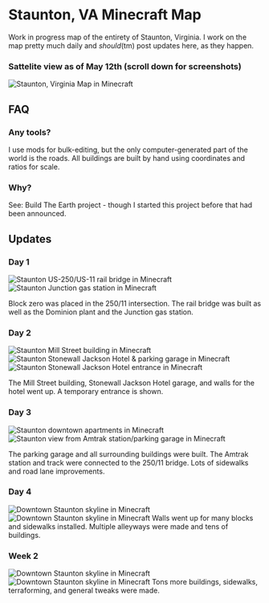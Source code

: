 # Staunton, VA Minecraft Map
Work in progress map of the entirety of Staunton, Virginia. I work on the map pretty much daily and *should*(tm) post updates here, as they happen.

### Sattelite view as of May 12th (scroll down for screenshots)
![Staunton, Virginia Map in Minecraft](https://i.imgur.com/td1QrGl.png)

## FAQ
### Any tools?
I use mods for bulk-editing, but the only computer-generated part of the world is the roads. All buildings are built by hand using coordinates and ratios for scale.

### Why?
See: Build The Earth project - though I started this project before that had been announced.

## Updates
### Day 1
![Staunton US-250/US-11 rail bridge in Minecraft](https://i.imgur.com/HtqeyiR.png)
![Staunton Junction gas station in Minecraft](https://i.imgur.com/fY36CAF.png)

Block zero was placed in the 250/11 intersection. The rail bridge was built as well as the Dominion plant and the Junction gas station.


### Day 2
![Staunton Mill Street building in Minecraft](https://i.imgur.com/XWENzTY.png)
![Staunton Stonewall Jackson Hotel & parking garage in Minecraft](https://i.imgur.com/xWJLmZJ.png)
![Staunton Stonewall Jackson Hotel entrance in Minecraft](https://i.imgur.com/T3KVKZg.png)

The Mill Street building, Stonewall Jackson Hotel garage, and walls for the hotel went up. A temporary entrance is shown.


### Day 3
![Staunton downtown apartments in Minecraft](https://i.imgur.com/fVVpwPp.png)
![Staunton view from Amtrak station/parking garage in Minecraft](https://i.imgur.com/H4nSxRA.png)

The parking garage and all surrounding buildings were built. The Amtrak station and track were connected to the 250/11 bridge. Lots of sidewalks and road lane improvements.


### Day 4
![Downtown Staunton skyline in Minecraft](https://i.imgur.com/YMVcpFq.png)
![Downtown Staunton skyline in Minecraft](https://i.imgur.com/JEj5NEY.png)
Walls went up for many blocks and sidewalks installed. Multiple alleyways were made and tens of buildings.

### Week 2
![Downtown Staunton skyline in Minecraft](https://i.imgur.com/flTTZQv.png)
![Downtown Staunton skyline in Minecraft](https://i.imgur.com/s79trks.png)
Tons more buildings, sidewalks, terraforming, and general tweaks were made.
